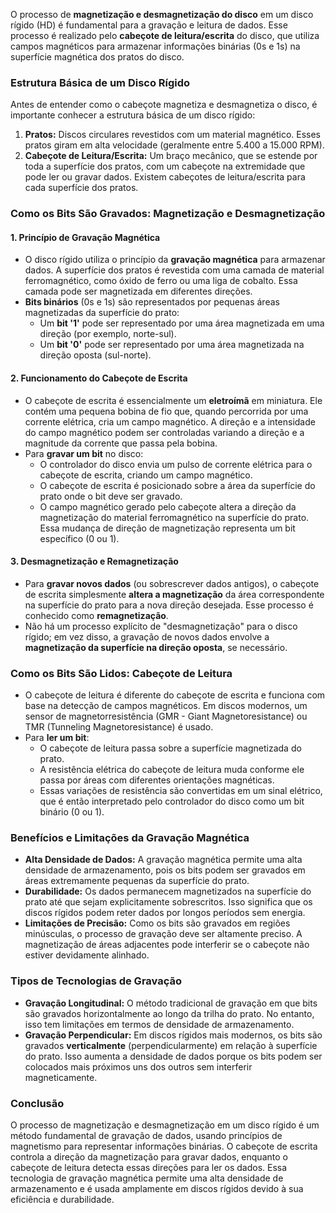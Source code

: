 O processo de **magnetização e desmagnetização do disco** em um disco rígido (HD) é fundamental para a gravação e leitura de dados. Esse processo é realizado pelo **cabeçote de leitura/escrita** do disco, que utiliza campos magnéticos para armazenar informações binárias (0s e 1s) na superfície magnética dos pratos do disco.

### Estrutura Básica de um Disco Rígido

Antes de entender como o cabeçote magnetiza e desmagnetiza o disco, é importante conhecer a estrutura básica de um disco rígido:

1. **Pratos:** Discos circulares revestidos com um material magnético. Esses pratos giram em alta velocidade (geralmente entre 5.400 a 15.000 RPM).
2. **Cabeçote de Leitura/Escrita:** Um braço mecânico, que se estende por toda a superfície dos pratos, com um cabeçote na extremidade que pode ler ou gravar dados. Existem cabeçotes de leitura/escrita para cada superfície dos pratos.

### Como os Bits São Gravados: Magnetização e Desmagnetização

#### 1. **Princípio de Gravação Magnética**

- O disco rígido utiliza o princípio da **gravação magnética** para armazenar dados. A superfície dos pratos é revestida com uma camada de material ferromagnético, como óxido de ferro ou uma liga de cobalto. Essa camada pode ser magnetizada em diferentes direções.
- **Bits binários** (0s e 1s) são representados por pequenas áreas magnetizadas da superfície do prato:
    - Um **bit '1'** pode ser representado por uma área magnetizada em uma direção (por exemplo, norte-sul).
    - Um **bit '0'** pode ser representado por uma área magnetizada na direção oposta (sul-norte).

#### 2. **Funcionamento do Cabeçote de Escrita**

- O cabeçote de escrita é essencialmente um **eletroímã** em miniatura. Ele contém uma pequena bobina de fio que, quando percorrida por uma corrente elétrica, cria um campo magnético. A direção e a intensidade do campo magnético podem ser controladas variando a direção e a magnitude da corrente que passa pela bobina.
- Para **gravar um bit** no disco:
    - O controlador do disco envia um pulso de corrente elétrica para o cabeçote de escrita, criando um campo magnético.
    - O cabeçote de escrita é posicionado sobre a área da superfície do prato onde o bit deve ser gravado.
    - O campo magnético gerado pelo cabeçote altera a direção da magnetização do material ferromagnético na superfície do prato. Essa mudança de direção de magnetização representa um bit específico (0 ou 1).

#### 3. **Desmagnetização e Remagnetização**

- Para **gravar novos dados** (ou sobrescrever dados antigos), o cabeçote de escrita simplesmente **altera a magnetização** da área correspondente na superfície do prato para a nova direção desejada. Esse processo é conhecido como **remagnetização**.
- Não há um processo explícito de "desmagnetização" para o disco rígido; em vez disso, a gravação de novos dados envolve a **magnetização da superfície na direção oposta**, se necessário.

### Como os Bits São Lidos: Cabeçote de Leitura

- O cabeçote de leitura é diferente do cabeçote de escrita e funciona com base na detecção de campos magnéticos. Em discos modernos, um sensor de magnetorresistência (GMR - Giant Magnetoresistance) ou TMR (Tunneling Magnetoresistance) é usado.
- Para **ler um bit**:
    - O cabeçote de leitura passa sobre a superfície magnetizada do prato.
    - A resistência elétrica do cabeçote de leitura muda conforme ele passa por áreas com diferentes orientações magnéticas.
    - Essas variações de resistência são convertidas em um sinal elétrico, que é então interpretado pelo controlador do disco como um bit binário (0 ou 1).

### Benefícios e Limitações da Gravação Magnética

- **Alta Densidade de Dados:** A gravação magnética permite uma alta densidade de armazenamento, pois os bits podem ser gravados em áreas extremamente pequenas da superfície do prato.
- **Durabilidade:** Os dados permanecem magnetizados na superfície do prato até que sejam explicitamente sobrescritos. Isso significa que os discos rígidos podem reter dados por longos períodos sem energia.
- **Limitações de Precisão:** Como os bits são gravados em regiões minúsculas, o processo de gravação deve ser altamente preciso. A magnetização de áreas adjacentes pode interferir se o cabeçote não estiver devidamente alinhado.

### Tipos de Tecnologias de Gravação

- **Gravação Longitudinal:** O método tradicional de gravação em que bits são gravados horizontalmente ao longo da trilha do prato. No entanto, isso tem limitações em termos de densidade de armazenamento.
- **Gravação Perpendicular:** Em discos rígidos mais modernos, os bits são gravados **verticalmente** (perpendicularmente) em relação à superfície do prato. Isso aumenta a densidade de dados porque os bits podem ser colocados mais próximos uns dos outros sem interferir magneticamente.

### Conclusão

O processo de magnetização e desmagnetização em um disco rígido é um método fundamental de gravação de dados, usando princípios de magnetismo para representar informações binárias. O cabeçote de escrita controla a direção da magnetização para gravar dados, enquanto o cabeçote de leitura detecta essas direções para ler os dados. Essa tecnologia de gravação magnética permite uma alta densidade de armazenamento e é usada amplamente em discos rígidos devido à sua eficiência e durabilidade.